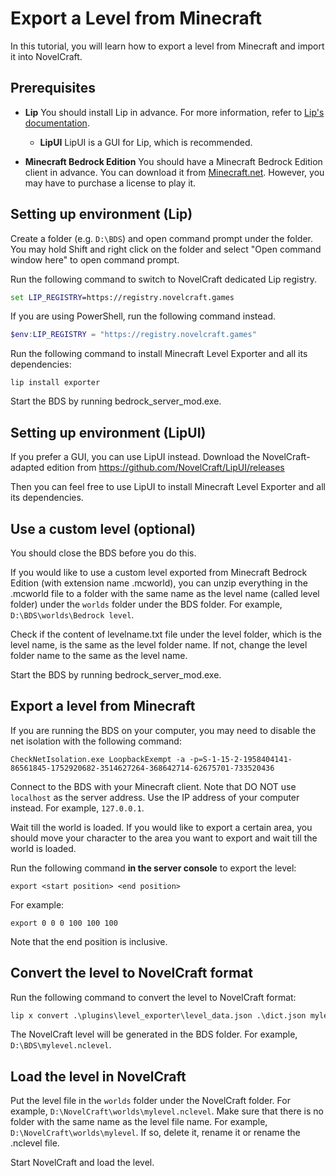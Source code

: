 # Export a Level from Minecraft

In this tutorial, you will learn how to export a level from Minecraft and import it into NovelCraft.

## Prerequisites

- **Lip** You should install Lip in advance. For more information, refer to [Lip's documentation](https://docs.lippkg.com).

    - **LipUI** LipUI is a GUI for Lip, which is recommended.

- **Minecraft Bedrock Edition** You should have a Minecraft Bedrock Edition client in advance. You can download it from [Minecraft.net](https://www.minecraft.net/en-us/download). However, you may have to purchase a license to play it.

## Setting up environment (Lip)

Create a folder (e.g. `D:\BDS`) and open command prompt under the folder. You may hold Shift and right click on the folder and select "Open command window here" to open command prompt.

Run the following command to switch to NovelCraft dedicated Lip registry.

```bat
set LIP_REGISTRY=https://registry.novelcraft.games
```

If you are using PowerShell, run the following command instead.

```powershell
$env:LIP_REGISTRY = "https://registry.novelcraft.games"
```

Run the following command to install Minecraft Level Exporter and all its dependencies:

```shell
lip install exporter
```

Start the BDS by running bedrock_server_mod.exe.

## Setting up environment (LipUI)

If you prefer a GUI, you can use LipUI instead. Download the NovelCraft-adapted edition from <https://github.com/NovelCraft/LipUI/releases>

Then you can feel free to use LipUI to install Minecraft Level Exporter and all its dependencies.

## Use a custom level (optional)

You should close the BDS before you do this.

If you would like to use a custom level exported from Minecraft Bedrock Edition (with extension name .mcworld), you can unzip everything in the .mcworld file to a folder with the same name as the level name (called level folder) under the `worlds` folder under the BDS folder. For example, `D:\BDS\worlds\Bedrock level`.

Check if the content of levelname.txt file under the level folder, which is the level name, is the same as the level folder name. If not, change the level folder name to the same as the level name.

Start the BDS by running bedrock_server_mod.exe.

## Export a level from Minecraft

If you are running the BDS on your computer, you may need to disable the net isolation with the following command:

```shell
CheckNetIsolation.exe LoopbackExempt -a -p=S-1-15-2-1958404141-86561845-1752920682-3514627264-368642714-62675701-733520436
```

Connect to the BDS with your Minecraft client. Note that DO NOT use `localhost` as the server address. Use the IP address of your computer instead. For example, `127.0.0.1`.

Wait till the world is loaded. If you would like to export a certain area, you should move your character to the area you want to export and wait till the world is loaded.

Run the following command **in the server console** to export the level:

```shell
export <start position> <end position>
```

For example:

```shell
export 0 0 0 100 100 100
```

Note that the end position is inclusive.

## Convert the level to NovelCraft format

Run the following command to convert the level to NovelCraft format:

```bat
lip x convert .\plugins\level_exporter\level_data.json .\dict.json mylevel.nclevel
```

The NovelCraft level will be generated in the BDS folder. For example, `D:\BDS\mylevel.nclevel`.

## Load the level in NovelCraft

Put the level file in the `worlds` folder under the NovelCraft folder. For example, `D:\NovelCraft\worlds\mylevel.nclevel`. Make sure that there is no folder with the same name as the level file name. For example, `D:\NovelCraft\worlds\mylevel`. If so, delete it, rename it or rename the .nclevel file.

Start NovelCraft and load the level.
